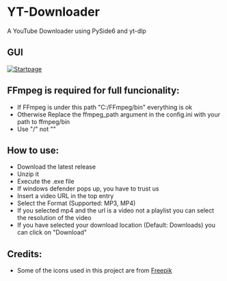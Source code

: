 # YT-Downloader
A YouTube Downloader using PySide6 and yt-dlp

## GUI
[![Startpage](https://raw.githubusercontent.com/JJSS-Johannes/YT-Downloader/main/.github/Download.png)](#readme)

## FFmpeg is required for full funcionality:
- If FFmpeg is under this path "C:/FFmpeg/bin" everything is ok
- Otherwise Replace the ffmpeg_path argument in the config.ini with your path to ffmpeg/bin
- Use "/" not "\"

## How to use:
- Download the latest release
- Unzip it
- Execute the .exe file
- If windows defender pops up, you have to trust us
- Insert a video URL in the top entry
- Select the Format (Supported: MP3, MP4)
- If you selected mp4 and the url is a video not a playlist you can select the resolution of the video
- If you have selected your download location (Default: Downloads) you can click on "Download"

## Credits:
- Some of the icons used in this project are from [Freepik](https://www.freepik.com/)